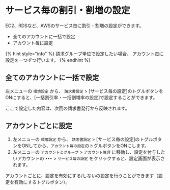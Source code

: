 # サービス毎の割引・割増の設定

EC2、RDSなど、AWSのサービス毎に割引・割増の設定ができます。

* 全てのアカウントに一括で設定
* アカウント毎に設定

{% hint style="info" %}
請求グループ単位で設定したい場合、 アカウント毎に設定を一つずつ行います。
{% endhint %}

## 全てのアカウントに一括で設定

左メニューの `環境設定` から、 `請求書設定` &gt; \[サービス毎の設定\]のトグルボタンをONにすると、\[一括割引率・一括割増率の設定\]で設定することができます。

ここで設定した内容は、次回の請求書発行から反映されます。

## アカウントごとに設定

1. 左メニューの `環境設定` から、 `請求書設定` &gt; \[サービス毎の設定\]のトグルボタンをONしてから、`アカウント毎の設定`のトグルボタンをONにします。
2. 左メニューの `アカウントとグループ` &gt; `アカウント管理` に移動し、設定を付与したいアカウントの `•••` &gt; `サービス毎の設定` をクリックすると、設定画面が表示されます。

アカウントごとに、設定を有効にする/しないの設定を行うことができます（設定を有効にするトグルボタン）。

